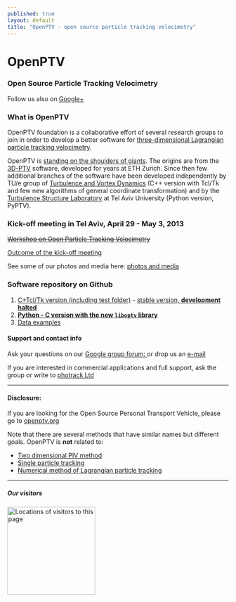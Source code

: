 ```yaml
---
published: true
layout: default
title: "OpenPTV - open source particle tracking velocimetry"
---
```


# OpenPTV  

### Open Source Particle Tracking Velocimetry 

Follow us also on <a href="https://plus.google.com/101512342198902345717" rel="publisher">Google+</a>


### What is OpenPTV
OpenPTV foundation is a collaborative effort of several research groups to join in order to develop a better software for [three-dimensional Lagrangian particle tracking velocimetry](http://en.wikipedia.org/wiki/Particle_tracking_velocimetry). 


OpenPTV is [standing on the shoulders of giants](http://en.wikipedia.org/wiki/Standing_on_the_shoulders_of_giants). 
The origins are from the [3D-PTV](http://3dptv.github.com) software, developed for years at ETH Zurich. Since then few additional branches of the software have been developed independently by TU/e group of [Turbulence and Vortex Dynamics](http://www.tue.nl/en/university/departments/applied-physics/research/transport-physics/turbulence-and-vortex-dynamics-wdy/) (C++ version with Tcl/Tk and few new algorithms of general coordinate transformation) and by the [Turbulence Structure Laboratory](http://www.eng.tau.ac.il/turbulencelab) at Tel Aviv University (Python version, PyPTV). 


### Kick-off meeting in Tel Aviv, April 29 - May 3, 2013


[<del>Workshop on Open Particle Tracking Velocimetry</del>](http://openptv.github.com/cost-meeting-tel-aviv.html)

[Outcome of the kick-off meeting](http://openptv.github.com/post-meeting.html)

See some of our photos and media here: [photos and media](http://www.openptv.net/media.html "Photos and media")



### Software repository on Github 

1. [C+Tcl/Tk version (including test folder)](http://github.com/OpenPTV/C-TclTk)  - [stable version, **development halted**](http://openptv.github.com/post-meeting.html) 
2. [**Python - C version with the new `liboptv` library**](http://github.com/openptv/openptv-python) 
3. [Data examples](http://github.com/OpenPTV/examples)  





#### Support and contact info

Ask your questions on our [Google group forum: ](https://groups.google.com/forum/#!forum/openptv) or drop us an [e-mail](mailto:openptv@gmail.com)

If you are interested in commercial applications and full support, ask the group or write to [photrack Ltd](http://www.photrack.ch)

-----

#### Disclosure:

If you are looking for the Open Source Personal Transport Vehicle, please go to [openptv.org](http://www.openptv.org)

Note that there are several methods that have similar names but different goals. OpenPTV is **not** related to:  

* [Two dimensional PIV method](http://en.wikipedia.org/wiki/Particle_tracking_velocimetry)  
*  [Single particle tracking](http://en.wikipedia.org/wiki/Single_particle_tracking)  
*  [Numerical method of Lagrangian particle tracking](http://en.wikipedia.org/wiki/Lagrangian_particle_tracking)

------
##### Our visitors
<a href="http://www2.clustrmaps.com/user/84410cc6c"><img src="http://www2.clustrmaps.com/stats/maps-no_clusters/www.openptv.net-thumb.jpg" alt="Locations of visitors to this page" width=200px/>
</a>
